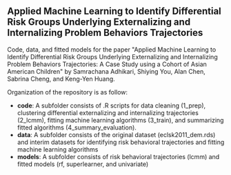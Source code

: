 ## Applied Machine Learning to Identify Differential Risk Groups Underlying Externalizing and Internalizing Problem Behaviors Trajectories

Code, data, and fitted models for the paper "Applied Machine Learning to Identify Differential Risk Groups Underlying Externalizing and Internalizing Problem Behaviors Trajectories: A Case Study using a Cohort of Asian American Children" by Samrachana Adhikari, Shiying You, Alan Chen, Sabrina Cheng, and Keng-Yen Huang.


Organization of the repository is as follow:


  - **code**: A subfolder consists of .R scripts for data cleaning (1_prep), clustering differential externalizing and internalizing trajectories (2_lcmm), fitting machine learning algorithms (3_train), and summarizing fitted algorithms (4_summary_evaluation). 
  - **data**: A subfolder consists of the original dataset (eclsk2011_dem.rds) and interim datasets for identifying risk behavioral trajectories and fitting machine learning algorithms
  - **models**: A subfolder consists of risk behavioral trajectories (lcmm) and fitted models (rf, superlearner, and univariate)
